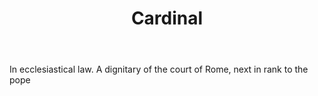---
title: Cardinal
letter: C
permalink: "/definitions/bld-cardinal.html"
body: In ecclesiastical law. A dignitary of the court of Rome, next in rank to the
  pope
published_at: '2018-07-07'
source: Black's Law Dictionary 2nd Ed (1910)
layout: post
---